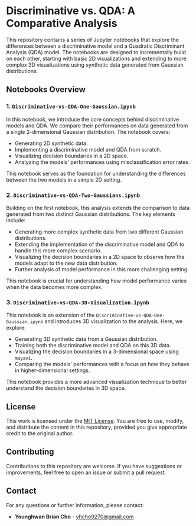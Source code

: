 # Discriminative vs. QDA: A Comparative Analysis

This repository contains a series of Jupyter notebooks that explore the differences between a discriminative model and a Quadratic Discriminant Analysis (QDA) model. The notebooks are designed to incrementally build on each other, starting with basic 2D visualizations and extending to more complex 3D visualizations using synthetic data generated from Gaussian distributions.

## Notebooks Overview

### 1. `Discriminative-vs-QDA-One-Gaussian.ipynb`
In this notebook, we introduce the core concepts behind discriminative models and QDA. We compare their performances on data generated from a single 2-dimensional Gaussian distribution. The notebook covers:
- Generating 2D synthetic data.
- Implementing a discriminative model and QDA from scratch.
- Visualizing decision boundaries in a 2D space.
- Analyzing the models' performances using misclassification error rates.

This notebook serves as the foundation for understanding the differences between the two models in a simple 2D setting.

### 2. `Discriminative-vs-QDA-Two-Gaussians.ipynb`
Building on the first notebook, this analysis extends the comparison to data generated from two distinct Gaussian distributions. The key elements include:
- Generating more complex synthetic data from two different Gaussian distributions.
- Extending the implementation of the discriminative model and QDA to handle this more complex scenario.
- Visualizing the decision boundaries in a 2D space to observe how the models adapt to the new data distribution.
- Further analysis of model performance in this more challenging setting.

This notebook is crucial for understanding how model performance varies when the data becomes more complex.

### 3. `Discriminative-vs-QDA-3D-Visualization.ipynb`
This notebook is an extension of the `Discriminative-vs-QDA-One-Gaussian.ipynb` and introduces 3D visualization to the analysis. Here, we explore:
- Generating 3D synthetic data from a Gaussian distribution.
- Training both the discriminative model and QDA on this 3D data.
- Visualizing the decision boundaries in a 3-dimensional space using `mayavi`.
- Comparing the models' performances with a focus on how they behave in higher-dimensional settings.

This notebook provides a more advanced visualization technique to better understand the decision boundaries in 3D space.

## License
This work is licensed under the [MIT License](LICENSE). You are free to use, modify, and distribute the content in this repository, provided you give appropriate credit to the original author.

## Contributing
Contributions to this repository are welcome. If you have suggestions or improvements, feel free to open an issue or submit a pull request.

## Contact
For any questions or further information, please contact:
- **Younghwan Brian Cho** - [yhcho9270@gmail.com](yhcho9270@gmail.com)
